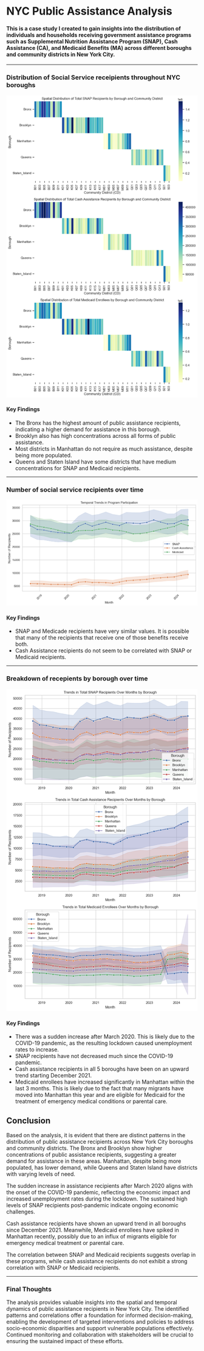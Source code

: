 # NYC Public Assistance Analysis
#### This is a case study I created to gain insights into the distribution of individuals and households receiving government assistance programs such as Supplemental Nutrition Assistance Program (SNAP), Cash Assistance (CA), and Medicaid Benefits (MA) across different boroughs and community districts in New York City.

***
### Distribution of Social Service receipients throughout NYC boroughs
![](./images/snap-spatial-dist.png)
#### Key Findings
- The Bronx has the highest amount of public assistance recipients, indicating a higher demand for assistance in this borough.
- Brooklyn also has high concentrations across all forms of public assistance.
- Most districts in Manhattan do not require as much assistance, despite being more populated.
- Queens and Staten Island have some districts that have medium concentrations for SNAP and Medicaid recipients.

***
### Number of social service recipients over time
![](./images/monthly-receipient-numbers.png)
#### Key Findings
* SNAP and Medicade recipients have very similar values. It is possible that many of the recipients that receive one of those benefits receive both.
* Cash Assistance recipients do not seem to be correlated with SNAP or Medicaid recipients.

***
### Breakdown of recepients by borough over time
![](./images/total-monthly-benefits.png)
#### Key Findings
- There was a sudden increase after March 2020. This is likely due to the COVID-19 pandemic, as the resulting lockdown caused unemployment rates to increase.
- SNAP recipients have not decreased much since the COVID-19 pandemic.
- Cash assistance recipients in all 5 boroughs have been on an upward trend starting December 2021.
- Medicaid enrollees have increased significantly in Manhattan within the last 3 months. This is likely due to the fact that many migrants have moved into Manhattan this year and are eligible for Medicaid for the treatment of emergency medical conditions or parental care.


## Conclusion
Based on the analysis, it is evident that there are distinct patterns in the distribution of public assistance recipients across New York City boroughs and community districts. The Bronx and Brooklyn show higher concentrations of public assistance recipients, suggesting a greater demand for assistance in these areas. Manhattan, despite being more populated, has lower demand, while Queens and Staten Island have districts with varying levels of need.

The sudden increase in assistance recipients after March 2020 aligns with the onset of the COVID-19 pandemic, reflecting the economic impact and increased unemployment rates during the lockdown. The sustained high levels of SNAP recipients post-pandemic indicate ongoing economic challenges.

Cash assistance recipients have shown an upward trend in all boroughs since December 2021. Meanwhile, Medicaid enrollees have spiked in Manhattan recently, possibly due to an influx of migrants eligible for emergency medical treatment or parental care.

The correlation between SNAP and Medicaid recipients suggests overlap in these programs, while cash assistance recipients do not exhibit a strong correlation with SNAP or Medicaid recipients.
***
### Final Thoughts
The analysis provides valuable insights into the spatial and temporal dynamics of public assistance recipients in New York City. The identified patterns and correlations offer a foundation for informed decision-making, enabling the development of targeted interventions and policies to address socio-economic disparities and support vulnerable populations effectively. Continued monitoring and collaboration with stakeholders will be crucial to ensuring the sustained impact of these efforts.